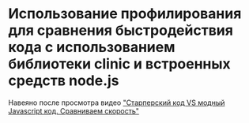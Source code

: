 # Использование профилирования для сравнения быстродействия кода с использованием библиотеки clinic и встроенных средств node.js

Навеяно после просмотра видео ["Старперский код VS модный Javascript код. Сравниваем скорость"](https://www.youtube.com/watch?v=vqyIY-37pYo)
